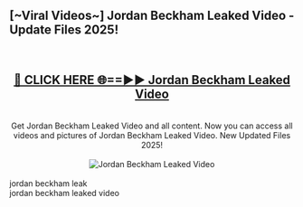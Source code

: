 <h2>[~Viral Videos~] Jordan Beckham Leaked Video - Update Files 2025!</h2>
<br>
<div align="center">
<h2><a href="https://betterlinks.top/A2PfLJ" rel="nofollow">🔴 CLICK HERE 🌐==►► Jordan Beckham Leaked Video</a></h2>
<br>
Get Jordan Beckham Leaked Video and all content. Now you can access all videos and pictures of Jordan Beckham Leaked Video. New Updated Files 2025!
<br>
<br>
<a href="https://betterlinks.top/A2PfLJ" rel="nofollow" data-target="animated-image.originalLink"><img src="https://i.ibb.co.com/WyWwxjT/player-gif2.gif" alt="Jordan Beckham Leaked Video" style="max-width: 100%; display: inline-block;" data-target="animated-image.originalImage"></a>
</div>
<br>
jordan beckham leak<br>
jordan beckham leaked video